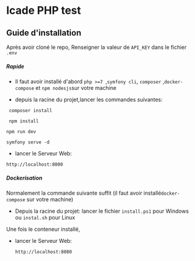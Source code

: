 # Icade PHP test


##  Guide d'installation 

Après avoir cloné le repo,
Renseigner la valeur de ``API_KEY`` dans le fichier ``.env``


##### Rapide
- Il faut avoir installé d'abord ``php >=7 ``,``symfony cli``, ``composer`` ,``docker-compose`` et ``npm nodesjs``sur votre machine
* depuis la racine du projet,lancer les commandes suivantes:

```` composer install```` 

```` npm install```` 

  ```` npm run dev ```` 
  
  ```` symfony serve -d ```` 

  * lancer le Serveur Web:
  
  ```` http://localhost:8000 ```` 
##### Dockerisation
Normalement la commande suivante suffit (il faut avoir installé``docker-compose`` sur votre machine)
- Depuis la racine du projet: lancer le fichier `install.ps1` pour Windows ou `instal.sh` pour Linux

Une fois le conteneur installé,

* lancer le Serveur Web:

   ```` http://localhost:8080 ```` 
